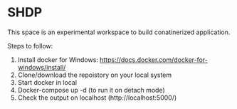 # SHDP

This space is an experimental workspace to build conatinerized application.

Steps to follow:

1. Install docker for Windows: https://docs.docker.com/docker-for-windows/install/
2. Clone/download  the repoistory on your local system
3. Start docker in local
4. Docker-compose up -d (to run it on detach mode) 
5. Check the output on localhost (http://localhost:5000/)



